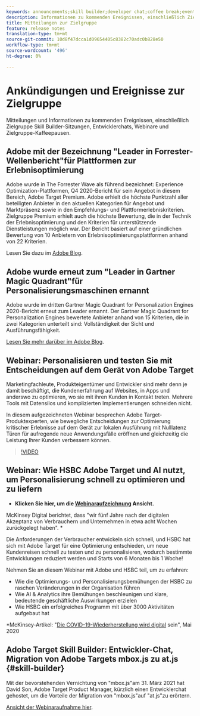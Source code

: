 ```yaml
---
keywords: announcements;skill builder;developer chat;coffee break;events
description: Informationen zu kommenden Ereignissen, einschließlich Zielgruppe Skill Builder-Sitzungen, Entwicklerchats, Webinare und Zielgruppe Coffee Break-Sitzungen.
title: Mitteilungen zur Zielgruppe
feature: release notes
translation-type: tm+mt
source-git-commit: 10d8f47dcca1d09654405c8382c70adc0b828e50
workflow-type: tm+mt
source-wordcount: '496'
ht-degree: 0%

---
```



# Ankündigungen und Ereignisse zur Zielgruppe

Mitteilungen und Informationen zu kommenden Ereignissen, einschließlich Zielgruppe Skill Builder-Sitzungen, Entwicklerchats, Webinare und Zielgruppe-Kaffeepausen.

## Adobe mit der Bezeichnung &quot;Leader in Forrester-Wellenbericht&quot;für Plattformen zur Erlebnisoptimierung

Adobe wurde in The Forrester Wave als führend bezeichnet: Experience Optimization-Plattformen, Q4 2020-Bericht für sein Angebot in diesem Bereich, Adobe Target Premium. Adobe erhielt die höchste Punktzahl aller beteiligten Anbieter in den aktuellen Kategorien für Angebot und Marktpräsenz sowie in den Empfehlungs- und Plattformerlebniskriterien. Zielgruppe Premium erhielt auch die höchste Bewertung, die in der Technik der Erlebnisoptimierung und den Kriterien für unterstützende Dienstleistungen möglich war. Der Bericht basiert auf einer gründlichen Bewertung von 10 Anbietern von Erlebnisoptimierungsplattformen anhand von 22 Kriterien.

Lesen Sie dazu im [Adobe Blog](https://blog.adobe.com/en/2020/11/24/adobe-named-leader-in-forrester-wave-report-experience-optimization-platforms.html).

## Adobe wurde erneut zum &quot;Leader in Gartner Magic Quadrant&quot;für Personalisierungsmaschinen ernannt

Adobe wurde im dritten Gartner Magic Quadrant for Personalization Engines 2020-Bericht erneut zum Leader ernannt. Der Gartner Magic Quadrant for Personalization Engines bewertete Anbieter anhand von 15 Kriterien, die in zwei Kategorien unterteilt sind: Vollständigkeit der Sicht und Ausführungsfähigkeit.

[Lesen Sie mehr darüber im Adobe Blog](https://theblog.adobe.com/adobe-again-named-leader-in-gartner-magic-quadrant-for-personalization-engines/).

## Webinar: Personalisieren und testen Sie mit Entscheidungen auf dem Gerät von Adobe Target

Marketingfachleute, Produkteigentümer und Entwickler sind mehr denn je damit beschäftigt, die Kundenerfahrung auf Websites, in Apps und anderswo zu optimieren, wo sie mit ihren Kunden in Kontakt treten. Mehrere Tools mit Datensilos und komplizierten Implementierungen schneiden nicht.

In diesem aufgezeichneten Webinar besprechen Adobe Target-Produktexperten, wie bewegliche Entscheidungen zur Optimierung kritischer Erlebnisse auf dem Gerät zur lokalen Ausführung mit Nulllatenz Türen für aufregende neue Anwendungsfälle eröffnen und gleichzeitig die Leistung Ihrer Kunden verbessern können.

>[!VIDEO](https://video.tv.adobe.com/v/328148)

## Webinar: Wie HSBC Adobe Target und AI nutzt, um Personalisierung schnell zu optimieren und zu liefern

* **Klicken Sie hier, um die  [Webinaraufzeichnung](https://seminars.adobeconnect.com/ps4ozlg7qfdy/?proto=true) Ansicht.**

McKinsey Digital berichtet, dass &quot;wir fünf Jahre nach der digitalen Akzeptanz von Verbrauchern und Unternehmen in etwa acht Wochen zurückgelegt haben&quot;. *

Die Anforderungen der Verbraucher entwickeln sich schnell, und HSBC hat sich mit Adobe Target für eine Optimierung entschieden, um neue Kundenreisen schnell zu testen und zu personalisieren, wodurch bestimmte Entwicklungen reduziert werden und Starts von 6 Monaten bis 1 Woche!

Nehmen Sie an diesem Webinar mit Adobe und HSBC teil, um zu erfahren:

* Wie die Optimierungs- und Personalisierungsbemühungen der HSBC zu raschen Veränderungen in der Organisation führen
* Wie AI &amp; Analytics ihre Bemühungen beschleunigen und klare, bedeutende geschäftliche Auswirkungen erzielen
* Wie HSBC ein erfolgreiches Programm mit über 3000 Aktivitäten aufgebaut hat

*McKinsey-Artikel: &quot;[Die COVID-19-Wiederherstellung wird digital](https://www.mckinsey.com/business-functions/mckinsey-digital/our-insights/the-covid-19-recovery-will-be-digital-a-plan-for-the-first-90-days#) sein&quot;, Mai 2020

## Adobe Target Skill Builder: Entwickler-Chat, Migration von Adobe Targets mbox.js zu at.js {#skill-builder}

Mit der bevorstehenden Vernichtung von &quot;mbox.js&quot;am 31. März 2021 hat David Son, Adobe Target Product Manager, kürzlich einen Entwicklerchat gehostet, um die Vorteile der Migration von &quot;mbox.js&quot;auf &quot;at.js&quot;zu erörtern.

[Ansicht der Webinaraufnahme hier](https://seminars.adobeconnect.com/ptdo6mfo6qn6/?proto=true).